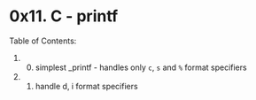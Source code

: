 # 0x11. C - printf
Table of Contents:
1. 0. simplest _printf - handles only `c`, `s` and `%` format specifiers
2. 1. handle d, i format specifiers

